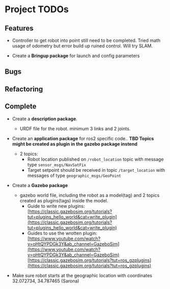 # Project TODOs

## Features

- Controller to get robot into point still need to be completed. Tried math usage of odometry but error build up ruined control.
  Will try SLAM.

- Create a **Bringup package** for launch and config parameters  

## Bugs

## Refactoring

## Complete

- Create a **description package**.
  - URDF file for the robot. minimum 3 links and 2 joints.

- Create an **application package** for ros2 specific code.. **TBD Topics might be created as plugin in the gazebo package instend**
  - 2 topics:
    - Robot location published on `/robot_location` topic with message type `sensor_msgs/NavSatFix`
    - Target setpoint should be received in topic `/target_location` with messages of type `geographic_msgs/GeoPoint`

- Create a **Gazebo package**
  - gazebo world file, including the robot as a model(tag) and 2 topics created as plugins(tags) inside the model.
    - Guide to write new plugins:
    [https://classic.gazebosim.org/tutorials?tut=plugins_hello_world&cat=write_plugin](https://classic.gazebosim.org/tutorials?tut=plugins_hello_world&cat=write_plugin)
    - Guides to use the wrotten plugin: [https://www.youtube.com/watch?v=oHtQYPDGk3Y&ab_channel=GazeboSim](https://www.youtube.com/watch?v=oHtQYPDGk3Y&ab_channel=GazeboSim) [https://classic.gazebosim.org/tutorials?tut=ros_gzplugins](https://classic.gazebosim.org/tutorials?tut=ros_gzplugins)

- Make sure robot starts at the geographic location with coordinates 32.072734, 34.787465 (Sarona)